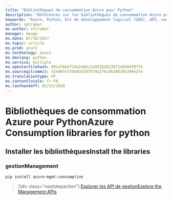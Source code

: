 ```yaml
---
title: "Bibliothèques de consommation Azure pour Python"
description: "Références sur les bibliothèques de consommation Azure pour Python"
keywords: "Azure, Python, Kit de développement logiciel (SDK), API, consommation"
author: sptramer
ms.author: sttramer
manager: douge
ms.date: 07/10/2017
ms.topic: article
ms.prod: azure
ms.technology: azure
ms.devlang: python
ms.service: multiple
ms.openlocfilehash: 69ce7bb5f10a2ab6c2a952b2023b71a9584397f4
ms.sourcegitcommit: 41e90fe75de03d397079a276cdb388305290e27e
ms.translationtype: HT
ms.contentlocale: fr-FR
ms.lasthandoff: 02/23/2018
---
```

# <a name="azure-consumption-libraries-for-python"></a><span data-ttu-id="80ff4-104">Bibliothèques de consommation Azure pour Python</span><span class="sxs-lookup"><span data-stu-id="80ff4-104">Azure Consumption libraries for python</span></span>

## <a name="install-the-libraries"></a><span data-ttu-id="80ff4-105">Installer les bibliothèques</span><span class="sxs-lookup"><span data-stu-id="80ff4-105">Install the libraries</span></span>


### <a name="management"></a><span data-ttu-id="80ff4-106">gestion</span><span class="sxs-lookup"><span data-stu-id="80ff4-106">Management</span></span>

```bash
pip install azure-mgmt-consumption
```
> [!div class="nextstepaction"]
> [<span data-ttu-id="80ff4-107">Explorer les API de gestion</span><span class="sxs-lookup"><span data-stu-id="80ff4-107">Explore the Management APIs</span></span>](/python/api/overview/azure/consumption/management)